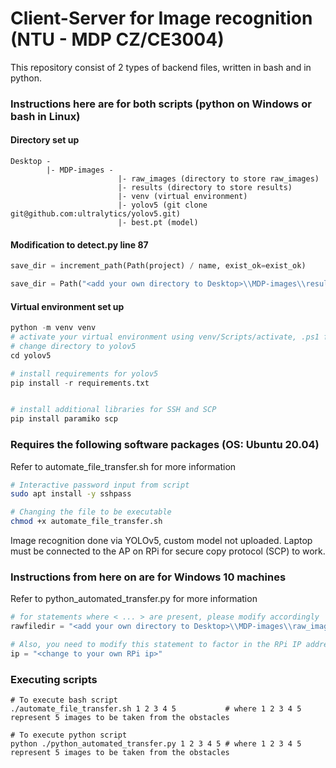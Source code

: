# Client-Server for Image recognition (NTU - MDP CZ/CE3004)

This repository consist of 2 types of backend files, written in bash and in python.

### Instructions here are for both scripts (python on Windows or bash in Linux)

#### Directory set up

```
Desktop -
        |- MDP-images -
                        |- raw_images (directory to store raw_images)
                        |- results (directory to store results)
                        |- venv (virtual environment)
                        |- yolov5 (git clone git@github.com:ultralytics/yolov5.git)
                        |- best.pt (model)
```

#### Modification to detect.py line 87

```python
save_dir = increment_path(Path(project) / name, exist_ok=exist_ok)              # original 

save_dir = Path("<add your own directory to Desktop>\\MDP-images\\results")     # changed
```

#### Virtual environment set up
```python
python -m venv venv
# activate your virtual environment using venv/Scripts/activate, .ps1 for powershell, .bat for command prompt
# change directory to yolov5
cd yolov5

# install requirements for yolov5
pip install -r requirements.txt 


# install additional libraries for SSH and SCP
pip install paramiko scp
```

### Requires the following software packages (OS: Ubuntu 20.04)
Refer to automate_file_transfer.sh for more information

```bash
# Interactive password input from script
sudo apt install -y sshpass

# Changing the file to be executable
chmod +x automate_file_transfer.sh
```

Image recognition done via YOLOv5, custom model not uploaded.
Laptop must be connected to the AP on RPi for secure copy protocol (SCP) to work.

### Instructions from here on are for Windows 10 machines
Refer to python_automated_transfer.py for more information

```python
# for statements where < ... > are present, please modify accordingly
rawfiledir = "<add your own directory to Desktop>\\MDP-images\\raw_images\\"

# Also, you need to modify this statement to factor in the RPi IP address
ip = "<change to your own RPi ip>"
```


### Executing scripts

```
# To execute bash script
./automate_file_transfer.sh 1 2 3 4 5           # where 1 2 3 4 5 represent 5 images to be taken from the obstacles

# To execute python script
python ./python_automated_transfer.py 1 2 3 4 5 # where 1 2 3 4 5 represent 5 images to be taken from the obstacles
```